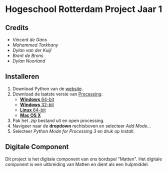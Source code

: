 #   Hogeschool Rotterdam Project Jaar 1
##  Credits
- *Vincent de Gans*
- *Mohammed Tarkhany*
- *Dylan van der Kuijl*
- *Brent de Brons*
- *Dylan Noorland*

##  Installeren
1. Download Python van de [website](https://www.python.org/downloads/).
2. Download de laatste versie van [Processing](https://processing.org/download/).
    * [**Windows** 64-bit](https://download.processing.org/processing-3.5.4-windows64.zip)
    * [**Windows** 32-bit](https://download.processing.org/processing-3.5.4-windows32.zip)
    * [**Linux** 64-bit](https://download.processing.org/processing-3.5.4-linux64.tgz)
    * [**Mac OS X**](https://download.processing.org/processing-3.5.4-macosx.zip)
3. Pak het *.zip* bestand uit en open processing.
4. Navigeer naar de **dropdown** rechtsboven en selecteer *Add Mode...*
5. Selecteer *Python Mode for Processing 3* en druk op *Install*.

##  Digitale Component
Dit project is het digitale component van ons bordspel "Matten". Het digitale component is een uitbreiding van Matten en dient als een hulpmiddel.
